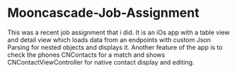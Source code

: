# Mooncascade-Job-Assignment
This was a recent job assignment that i did. It is an iOs app with a table view and detail view which loads data from an endpoints with custom Json Parsing for nested objects and displays it. Another feature of the app is to check the phones CNContacts for a match and shows CNContactViewController for native contact display and editing. 
